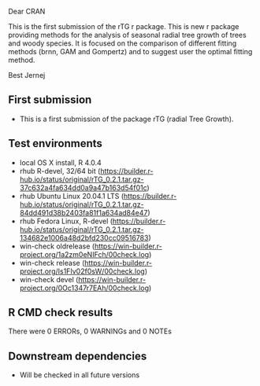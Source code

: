 Dear CRAN

This is the first submission of the rTG r package. This is new r package providing methods for the analysis of seasonal radial tree growth of trees and woody species. It is focused on the comparison of different fitting methods (brnn, GAM and Gompertz) and to suggest user the optimal fitting method. 

Best
Jernej


##  First submission
* This is a first submission of the package rTG (radial Tree Growth).

## Test environments
* local OS X install, R 4.0.4
* rhub R-devel, 32/64 bit (https://builder.r-hub.io/status/original/rTG_0.2.1.tar.gz-37c632a4fa634dd0a9a47b163d54f01c)
* rhub Ubuntu Linux 20.04.1 LTS (https://builder.r-hub.io/status/original/rTG_0.2.1.tar.gz-84dd491d38b2403fa81f1a634ad84e47)
* rhub Fedora Linux, R-devel (https://builder.r-hub.io/status/original/rTG_0.2.1.tar.gz-134682e1006a48d2bfd230cc09516783)
* win-check oldrelease (https://win-builder.r-project.org/1a2zm0eNIFch/00check.log)
* win-check release (https://win-builder.r-project.org/Is1FIv02f0sW/00check.log)
* win-check devel (https://win-builder.r-project.org/0Oc1347r7EAh/00check.log)

## R CMD check results
There were 0 ERRORs, 0 WARNINGs and 0 NOTEs

## Downstream dependencies
* Will be checked in all future versions
